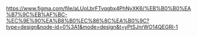 https://www.figma.com/file/aLUoLbrFTvqgbx4PhNyXK6/%EB%B0%B0%EA%B7%9C%EB%AF%BC-%EC%9E%90%EA%B8%B0%EC%86%8C%EA%B0%9C?type=design&node-id=0%3A1&mode=design&t=yPtSJnrWO14QEGRl-1